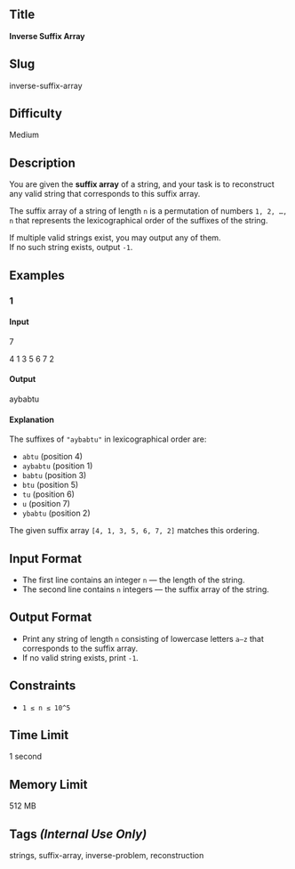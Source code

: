 ## Title
**Inverse Suffix Array**

## Slug
inverse-suffix-array

## Difficulty
Medium

## Description
You are given the **suffix array** of a string, and your task is to reconstruct any valid string that corresponds to this suffix array.  

The suffix array of a string of length `n` is a permutation of numbers `1, 2, …, n` that represents the lexicographical order of the suffixes of the string.  

If multiple valid strings exist, you may output any of them.  
If no such string exists, output `-1`.

## Examples

### 1
#### Input

7

4 1 3 5 6 7 2

#### Output
aybabtu


#### Explanation
The suffixes of `"aybabtu"` in lexicographical order are:
- `abtu` (position 4)  
- `aybabtu` (position 1)  
- `babtu` (position 3)  
- `btu` (position 5)  
- `tu` (position 6)  
- `u` (position 7)  
- `ybabtu` (position 2)  

The given suffix array `[4, 1, 3, 5, 6, 7, 2]` matches this ordering.

## Input Format
- The first line contains an integer `n` — the length of the string.  
- The second line contains `n` integers — the suffix array of the string.

## Output Format
- Print any string of length `n` consisting of lowercase letters `a–z` that corresponds to the suffix array.  
- If no valid string exists, print `-1`.

## Constraints
- `1 ≤ n ≤ 10^5`

## Time Limit
1 second  

## Memory Limit
512 MB  

## Tags *(Internal Use Only)*
strings, suffix-array, inverse-problem, reconstruction